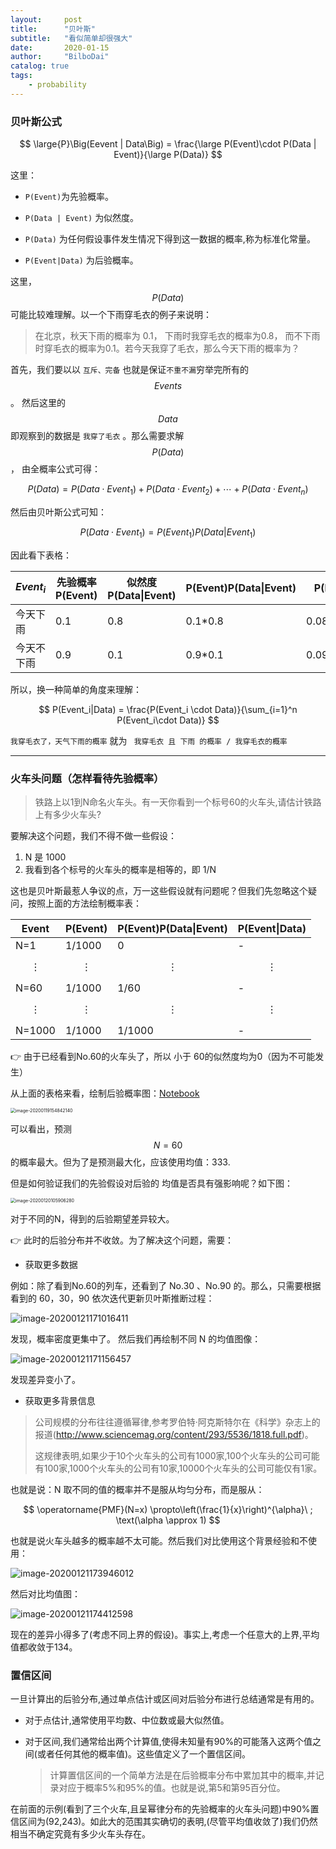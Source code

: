```yaml
---
layout:     post
title:      "贝叶斯"
subtitle:   "看似简单却很强大"
date:       2020-01-15
author:     "BilboDai"
catalog: true
tags:
    - probability
---
```


### 贝叶斯公式


$$
\large{P}\Big(Eevent | Data\Big) = \frac{\large P(Event)\cdot P(Data | Event)}{\large P(Data)}
$$


这里：

- `P(Event)`为先验概率。

- `P(Data | Event)`  为似然度。

- `P(Data)`  为任何假设事件发生情况下得到这一数据的概率,称为标准化常量。

- `P(Event|Data)`  为后验概率。



这里，$$P(Data)$$ 可能比较难理解。以一个下雨穿毛衣的例子来说明：

>
>
>在北京，秋天下雨的概率为 0.1， 下雨时我穿毛衣的概率为0.8， 而不下雨时穿毛衣的概率为0.1。若今天我穿了毛衣，那么今天下雨的概率为？

首先，我们要以以 `互斥、完备`  也就是保证`不重不漏`穷举完所有的 $$Events$$ 。 然后这里的 $$Data$$ 即观察到的数据是 `我穿了毛衣` 。那么需要求解 $$P(Data)$$， 由全概率公式可得：


$$
P(Data) = P(Data\cdot Event_1) + P(Data\cdot Event_2) + \cdots +P(Data \cdot Event_n)
$$


然后由贝叶斯公式可知：  


$$
P(Data\cdot Event_1) = P(Event_1)P(Data|Event_1)
$$


因此看下表格：

| $$Event_i$$ | 先验概率 P(Event) | 似然度P(Data\|Event) | P(Event)P(Data\|Event) | P(Event\|Data)   |
| ----------- | ----------------- | -------------------- | ---------------------- | ---------------- |
| 今天下雨    | 0.1               | 0.8                  | 0.1*0.8                | 0.08/(0.08+0.09) |
| 今天不下雨  | 0.9               | 0.1                  | 0.9*0.1                | 0.09/(0.08+0.09) |

所以，换一种简单的角度来理解：


$$
P(Event_i|Data) = \frac{P(Event_i \cdot Data)}{\sum_{i=1}^n P(Event_i\cdot Data)}
$$


`我穿毛衣了，天气下雨的概率` 就为 ` 我穿毛衣 且 下雨 的概率 / 我穿毛衣的概率`

---

### 火车头问题（怎样看待先验概率）

>铁路上以1到N命名火车头。有一天你看到一个标号60的火车头,请估计铁路上有多少火车头?

要解决这个问题，我们不得不做一些假设：

1. N 是 1000
2. 我看到各个标号的火车头的概率是相等的，即  1/N

这也是贝叶斯最惹人争议的点，万一这些假设就有问题呢？但我们先忽略这个疑问，按照上面的方法绘制概率表：

| Event      | P(Event)   | P(Event)P(Data\|Event) | P(Event\|Data) |
| ---------- | ---------- | ---------------------- | -------------- |
| N=1        | 1/1000     | 0                      | -              |
| $$\vdots$$ | $$\vdots$$ | $$\vdots$$             | $$\vdots$$     |
| N=60       | 1/1000     | 1/60                   | -              |
| $$\vdots$$ | $$\vdots$$ | $$\vdots$$             | $$\vdots$$     |
| N=1000     | 1/1000     | 1/1000                 | -              |

👉 由于已经看到No.60的火车头了，所以 小于 60的似然度均为0（因为不可能发生）



从上面的表格来看，绘制后验概率图：[Notebook](https://nbviewer.jupyter.org/github/leon90dm/latila_data/blob/master/notebooks/bayesian_methods.ipynb)

<img src="https://tva1.sinaimg.cn/large/006tNbRwly1gb1x5ubd0gj30tq0j4gmb.jpg" alt="image-20200119154842140" style="zoom: 50%;" />

可以看出，预测 $$N=60$$ 的概率最大。但为了是预测最大化，应该使用均值：333.

但是如何验证我们的先验假设对后验的 均值是否具有强影响呢？如下图：

<img src="https://tva1.sinaimg.cn/large/006tNbRwly1gb2uewbeorj30su0j40tk.jpg" alt="image-20200120105906280" style="zoom:50%;" />

对于不同的N，得到的后验期望差异较大。

👉  此时的后验分布并不收敛。为了解决这个问题，需要：

- 获取更多数据

例如：除了看到No.60的列车，还看到了 No.30 、No.90 的。那么，只需要根据看到的 60，30，90 依次迭代更新贝叶斯推断过程：

![image-20200121171016411](https://tva1.sinaimg.cn/large/006tNbRwly1gb4arl3u38j30s40i43zf.jpg)

发现，概率密度更集中了。 然后我们再绘制不同 N 的均值图像：

![image-20200121171156457](https://tva1.sinaimg.cn/large/006tNbRwly1gb4at5fblej30s60iyq3s.jpg)

发现差异变小了。

- 获取更多背景信息

>公司规模的分布往往遵循幂律,参考罗伯特·阿克斯特尔在《科学》杂志上的报道(http://www.sciencemag.org/content/293/5536/1818.full.pdf)。
>
>这规律表明,如果少于10个火车头的公司有1000家,100个火车头的公司可能有100家,1000个火车头的公司有10家,10000个火车头的公司可能仅有1家。

也就是说：N 取不同的值的概率并不是服从均匀分布，而是服从：


$$
\operatorname{PMF}(N=x) \propto\left(\frac{1}{x}\right)^{\alpha}\ ; \text(\alpha \approx 1)
$$


也就是说火车头越多的概率越不太可能。然后我们对比使用这个背景经验和不使用：

![image-20200121173946012](https://tva1.sinaimg.cn/large/006tNbRwly1gb4bm3615yj30sg0im0ts.jpg)

然后对比均值图：

![image-20200121174412598](https://tva1.sinaimg.cn/large/006tNbRwly1gb4bqptjk5j30sg0j63zk.jpg)

现在的差异小得多了(考虑不同上界的假设)。事实上,考虑一个任意大的上界,平均值都收敛于134。



### 置信区间

一旦计算出的后验分布,通过单点估计或区间对后验分布进行总结通常是有用的。

- 对于点估计,通常使用平均数、中位数或最大似然值。

- 对于区间,我们通常给出两个计算值,使得未知量有90%的可能落入这两个值之间(或者任何其他的概率值)。这些值定义了一个置信区间。

  >计算置信区间的一个简单方法是在后验概率分布中累加其中的概率,并记录对应于概率5%和95%的值。也就是说,第5和第95百分位。

在前面的示例(看到了三个火车,且呈幂律分布的先验概率的火车头问题)中90%置信区间为(92,243)。如此大的范围其实确切的表明,(尽管平均值收敛了)我们仍然相当不确定究竟有多少火车头存在。







